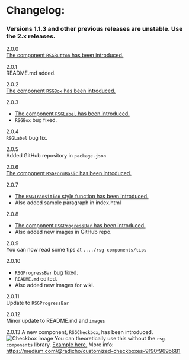# Changelog:
### Versions 1.1.3 and other previous releases are unstable. Use the 2.x releases.

2.0.0  
[The component ``` RSGButton ``` has been introduced.](https://github.com/RSG-Group/rsg-components/wiki/RSGButton)

2.0.1  
README.md added.

2.0.2  
[The component ``` RSGBox ``` has been introduced.](https://github.com/RSG-Group/rsg-components/wiki/RSGBox)

2.0.3
 - [The component ``` RSGLabel ``` has been introduced.](https://github.com/RSG-Group/rsg-components/wiki/RSGLabel)
 - ``` RSGBox ``` bug fixed.

2.0.4  
``` RSGLabel ``` bug fix.

2.0.5  
Added GitHub repository in `package.json`

2.0.6  
[The component ``` RSGFormBasic ``` has been introduced.](https://github.com/RSG-Group/rsg-components/wiki/RSGFormBasic)

2.0.7
- [The ``` RSGTransition ``` style function has been introduced.](https://github.com/RSG-Group/rsg-components/wiki/RSGTransition)
- Also added sample paragraph in index.html

2.0.8
- [The component ``` RSGProgressBar ``` has been introduced.](https://github.com/RSG-Group/rsg-components/wiki/RSGProgressBar)
- Also added new images in GitHub repo.

2.0.9  
You can now read some tips at ``` ..../rsg-components/tips ```

2.0.10
- ``` RSGProgressBar ``` bug fixed.
- ``` README.md ``` edited.
- Also added new images for wiki.

2.0.11  
Update to ``` RSGProgressBar ```

2.0.12  
Minor update to README.md and `images`

2.0.13
A new component, ``` RSGCheckbox ```, has been introduced.
![Checkbox image](https://raw.githubusercontent.com/RSG-Group/rsg-components/master/images/Checkboxes.png)
You can theoretically use this without the ```rsg-components``` library. [Example here.](http://codepen.io/radicho/pen/jBJjPb)
More info: https://medium.com/@radicho/customized-checkboxes-9190f969b681
